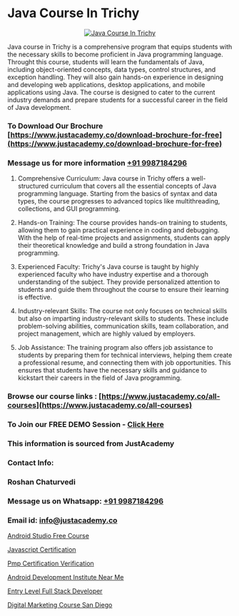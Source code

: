 # Java Course In Trichy

<p align="center">
  <a href="https://justacademy.co/course-detail/core-java-training">
    <img src="https://justacademy.co/storage2/course_image/1677245426_course_image.webp" alt="Java Course In Trichy">
  </a>
</p>


Java course in Trichy is a comprehensive program that equips students with the necessary skills to become proficient in Java programming language. Throught this course, students will learn the fundamentals of Java, including object-oriented concepts, data types, control structures, and exception handling. They will also gain hands-on experience in designing and developing web applications, desktop applications, and mobile applications using Java. The course is designed to cater to the current industry demands and prepare students for a successful career in the field of Java development.
### To Download Our Brochure [https://www.justacademy.co/download-brochure-for-free](https://www.justacademy.co/download-brochure-for-free)
### Message us for more information [+91 9987184296](https://api.whatsapp.com/send?phone=919987184296)
1) Comprehensive Curriculum: Java course in Trichy offers a well-structured curriculum that covers all the essential concepts of Java programming language. Starting from the basics of syntax and data types, the course progresses to advanced topics like multithreading, collections, and GUI programming.

2) Hands-on Training: The course provides hands-on training to students, allowing them to gain practical experience in coding and debugging. With the help of real-time projects and assignments, students can apply their theoretical knowledge and build a strong foundation in Java programming.

3) Experienced Faculty: Trichy's Java course is taught by highly experienced faculty who have industry expertise and a thorough understanding of the subject. They provide personalized attention to students and guide them throughout the course to ensure their learning is effective.

4) Industry-relevant Skills: The course not only focuses on technical skills but also on imparting industry-relevant skills to students. These include problem-solving abilities, communication skills, team collaboration, and project management, which are highly valued by employers.

5) Job Assistance: The training program also offers job assistance to students by preparing them for technical interviews, helping them create a professional resume, and connecting them with job opportunities. This ensures that students have the necessary skills and guidance to kickstart their careers in the field of Java programming.

### Browse our course links : [https://www.justacademy.co/all-courses](https://www.justacademy.co/all-courses) 
### To Join our FREE DEMO Session - [Click Here](https://www.justacademy.co/register-for-course-demo)


### This information is sourced from JustAcademy
### Contact Info:
### Roshan Chaturvedi
### Message us on Whatsapp: [+91 9987184296](https://api.whatsapp.com/send?phone=919987184296)
### Email id: [info@justacademy.co](mailto:info@justacademy.co)
                
[Android Studio Free Course](https://www.linkedin.com/pulse/android-studio-free-course-justacademy-pune-aod9c/)

[Javascript Certification](https://www.linkedin.com/pulse/javascript-certification-justacademy-jaipur-16x3c?trackingId=zSE0Yhi3N53NhFB1WXdNjQ%3D%3D&lipi=urn%3Ali%3Apage%3Ad_flagship3_company_admin%3BAVJRhwTBSMSM%2FVRCHlBI2Q%3D%3D)

[Pmp Certification Verification](https://medium.com/@justacademytraining/pmp-certification-verification-b860e3549a88)

[Android Development Institute Near Me](https://medium.com/@prempja40/android-development-institute-near-me-22e82dbe3952)

[Entry Level Full Stack Developer](https://justacademyin.github.io/Articles/Entry-Level-Full-Stack-Developer)

[Digital Marketing Course San Diego](https://justacademyin.github.io/Articles/Digital-Marketing-Course-San-Diego)

